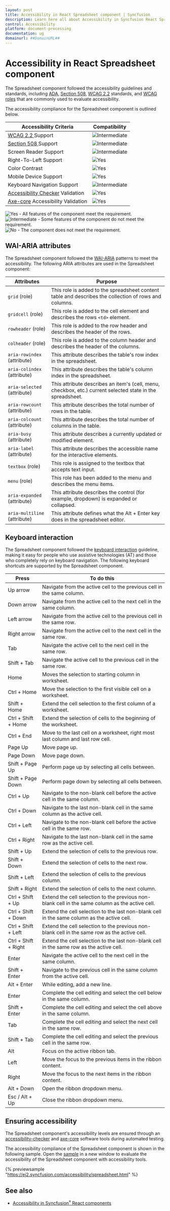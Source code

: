 ```yaml
---
layout: post
title: Accessibility in React Spreadsheet component | Syncfusion
description: Learn here all about Accessibility in Syncfusion React Spreadsheet component of Syncfusion Essential JS 2 and more.
control: Accessibility 
platform: document-processing
documentation: ug
domainurl: ##DomainURL##
---
```


# Accessibility in React Spreadsheet component

The Spreadsheet component followed the accessibility guidelines and standards, including [ADA](https://www.ada.gov/), [Section 508](https://www.section508.gov/), [WCAG 2.2](https://www.w3.org/TR/WCAG22/) standards, and [WCAG roles](https://www.w3.org/TR/wai-aria/#roles) that are commonly used to evaluate accessibility.

The accessibility compliance for the Spreadsheet component is outlined below.

| Accessibility Criteria | Compatibility |
| -- | -- |
| [WCAG 2.2 ](https://www.w3.org/TR/WCAG22/) Support | <img src="https://cdn.syncfusion.com/content/images/documentation/partial.png" alt="Intermediate"> |
| [Section 508 ](https://www.section508.gov/) Support | <img src="https://cdn.syncfusion.com/content/images/documentation/partial.png" alt="Intermediate"> |
| Screen Reader Support | <img src="https://cdn.syncfusion.com/content/images/documentation/partial.png" alt="Intermediate"> |
| Right-To-Left Support | <img src="https://cdn.syncfusion.com/content/images/documentation/full.png" alt="Yes"> |
| Color Contrast | <img src="https://cdn.syncfusion.com/content/images/documentation/full.png" alt="Yes"> |
| Mobile Device Support | <img src="https://cdn.syncfusion.com/content/images/documentation/full.png" alt="Yes"> |
| Keyboard Navigation Support | <img src="https://cdn.syncfusion.com/content/images/documentation/partial.png" alt="Intermediate"> |
| [Accessibility Checker](https://www.npmjs.com/package/accessibility-checker) Validation | <img src="https://cdn.syncfusion.com/content/images/documentation/full.png" alt="Yes"> |
| [Axe-core](https://www.npmjs.com/package/axe-core) Accessibility Validation | <img src="https://cdn.syncfusion.com/content/images/documentation/full.png" alt="Yes"> |

<style>
    .post .post-content img {
        display: inline-block;
        margin: 0.5em 0;
    }
</style>
<div><img src="https://cdn.syncfusion.com/content/images/documentation/full.png" alt="Yes"> - All features of the component meet the requirement.</div>

<div><img src="https://cdn.syncfusion.com/content/images/documentation/partial.png" alt="Intermediate"> - Some features of the component do not meet the requirement.</div>

<div><img src="https://cdn.syncfusion.com/content/images/documentation/not-supported.png" alt="No"> - The component does not meet the requirement.</div>

## WAI-ARIA attributes

The Spreadsheet component followed the [WAI-ARIA](https://www.w3.org/WAI/ARIA/apg/patterns/alert/) patterns to meet the accessibility. The following ARIA attributes are used in the Spreadsheet component:

| Attributes | Purpose |
|-------|---------|
| `grid` (role) | This role is added to the spreadsheet content table and describes the collection of rows and columns. |
| `gridcell` (role) | This role is added to the cell element and describes the rows `<td>` element. |
| `rowheader` (role) | This role is added to the row header and describes the header of the rows. |
| `colheader` (role) | This role is added to the column header and describes the header of the columns. |
| `aria-rowindex` (attribute) | This attribute describes the table's row index in the spreadsheet. |
| `aria-colindex` (attribute) | This attribute describes the table's column index in the spreadsheet. |
| `aria-selected` (attribute) | This attribute describes an item's (cell, menu, checkbox, etc.) current selected state in the spreadsheet. |
| `aria-rowcount` (attribute) | This attribute describes the total number of rows in the table. |
| `aria-colcount` (attribute) | This attribute describes the total number of columns in the table. |
| `aria-busy` (attribute) | This attribute describes a currently updated or modified element. |
| `aria-label` (attribute) | This attribute describes the accessible name for the interactive elements. |
| `textbox` (role) | This role is assigned to the textbox that accepts text input. |
| `menu` (role) | This role has been added to the menu and describes the menu items. |
| `aria-expanded` (attribute) | This attribute describes the control (for example, dropdown) is expanded or collapsed. |
| `aria-multiline` (attribute) | This attribute defines what the Alt + Enter key does in the spreadsheet editor. |

## Keyboard interaction

The Spreadsheet component followed the [keyboard interaction](https://www.w3.org/WAI/ARIA/apg/patterns/alert/#keyboardinteraction) guideline, making it easy for people who use assistive technologies (AT) and those who completely rely on keyboard navigation. The following keyboard shortcuts are supported by the Spreadsheet component.

| Press | To do this |
|----------|-------------|
| Up arrow | Navigate from the active cell to the previous cell in the same column. |
| Down arrow | Navigate from the active cell to the next cell in the same column. |
| Left arrow | Navigate from the active cell to the previous cell in the same row. |
| Right arrow | Navigate from the active cell to the next cell in the same row. |
| Tab | Navigate the active cell to the next cell in the same row. |
| Shift + Tab | Navigate the active cell to the previous cell in the same row. |
| Home | Moves the selection to starting column in worksheet. |
| Ctrl + Home | Move the selection to the first visible cell on a worksheet. |
| Shift + Home | Extend the cell selection to the first column of a worksheet. |
| Ctrl + Shift + Home | Extend the selection of cells to the beginning of the worksheet. |
| Ctrl + End | Move to the last cell on a worksheet, right most last column and last row cell. |
| Page Up | Move page up. |    
| Page Down | Move page down. |
| Shift + Page Up | Perform page up by selecting all cells between. |
| Shift + Page Down | Perform page down by selecting all cells between. |
| Ctrl + Up | Navigate to the non-blank cell before the active cell in the same column. |
| Ctrl + Down | Navigate to the last non-blank cell in the same column as the active cell. |
| Ctrl + Left | Navigate to the non-blank cell before the active cell in the same row. |
| Ctrl + Right | Navigate to the last non-blank cell in the same row as the active cell. |
| Shift + Up | Extend the selection of cells to the previous row. | 
| Shift + Down | Extend the selection of cells to the next row. | 
| Shift + Left | Extend the selection of cells to the previous column. | 
| Shift + Right | Extend the selection of cells to the next column. |
| Ctrl + Shift + Up | Extend the cell selection to the previous non-blank cell in the same column as the active cell. |
| Ctrl + Shift + Down | Extend the cell selection to the last non-blank cell in the same column as the active cell. |
| Ctrl + Shift + Left | Extend the cell selection to the previous non-blank cell in the same row as the active cell. |
| Ctrl + Shift + Right | Extend the cell selection to the last non-blank cell in the same row as the active cell. |
| Enter | Navigate the active cell to the next cell in the same column. | 
| Shift + Enter | Navigate to the previous cell in the same column from the active cell. |
| Alt + Enter | While editing, add a new line. |
| Enter | Complete the cell editing and select the cell below in the same column. |
| Shift + Enter | Complete the cell editing and select the cell above in the same column. |
| Tab | Complete the cell editing and select the next cell in the same row. |
| Shift + Tab | Complete the cell editing and select the previous cell in the same row. |
| Alt | Focus on the active ribbon tab. |
| Left | Move the focus to the previous items in the ribbon content. |
| Right | Move the focus to the next items in the ribbon content. |
| Alt + Down | Open the ribbon dropdown menu. |
| Esc / Alt + Up | Close the ribbon dropdown menu. |

## Ensuring accessibility

The Spreadsheet component's accessibility levels are ensured through an [accessibility-checker](https://www.npmjs.com/package/accessibility-checker) and [axe-core](https://www.npmjs.com/package/axe-core) software tools during automated testing.

The accessibility compliance of the Spreadsheet component is shown in the following sample. Open the [sample](https://ej2.syncfusion.com/accessibility/spreadsheet.html) in a new window to evaluate the accessibility of the Spreadsheet component with accessibility tools.

{% previewsample "https://ej2.syncfusion.com/accessibility/spreadsheet.html" %}

## See also

* [Accessibility in Syncfusion<sup style="font-size:70%">&reg;</sup> React components](https://ej2.syncfusion.com/react/documentation/common/accessibility)
